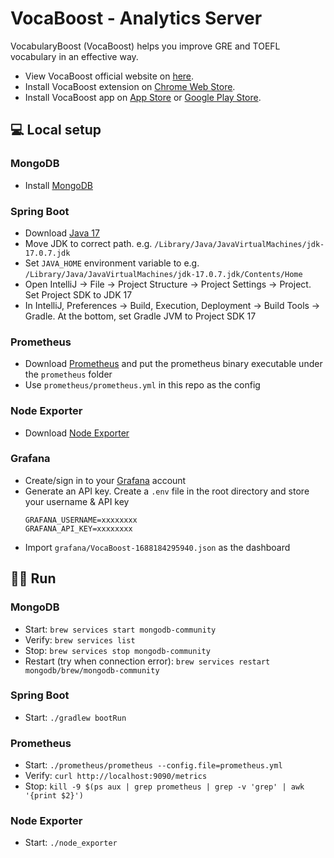 # VocaBoost - Analytics Server

VocabularyBoost (VocaBoost) helps you improve GRE and TOEFL vocabulary in an effective way.

- View VocaBoost official website on [here](https://www.vocabularyboost.com/).
- Install VocaBoost extension on [Chrome Web Store](https://chrome.google.com/webstore/detail/gre-vocabulary-highlighte/gfkmbmplhjdoejicgmaldndkcnnpplho).
- Install VocaBoost app on [App Store](https://apps.apple.com/app/vocabboost/id6447704480) or [Google Play Store](https://play.google.com/store/apps/details?id=vocaboost.com).

## 💻 Local setup

### MongoDB
- Install [MongoDB](https://www.mongodb.com/docs/manual/installation/#install-mongodb)

### Spring Boot
- Download [Java 17](https://www.oracle.com/java/technologies/downloads/#java17)
- Move JDK to correct path. e.g. `/Library/Java/JavaVirtualMachines/jdk-17.0.7.jdk`
- Set `JAVA_HOME` environment variable to e.g. `/Library/Java/JavaVirtualMachines/jdk-17.0.7.jdk/Contents/Home`
- Open IntelliJ -> File -> Project Structure -> Project Settings -> Project. Set Project SDK to JDK 17
- In IntelliJ, Preferences -> Build, Execution, Deployment -> Build Tools -> Gradle. At the bottom, set Gradle JVM to Project SDK 17

### Prometheus
- Download [Prometheus](https://prometheus.io/download/) and put the prometheus binary executable under the  `prometheus` folder
- Use `prometheus/prometheus.yml` in this repo as the config

### Node Exporter
- Download [Node Exporter](https://prometheus.io/download/#node_exporter)

### Grafana
- Create/sign in to your [Grafana](https://grafana.com/) account
- Generate an API key. Create a `.env` file in the root directory and store your username & API key
  ```
  GRAFANA_USERNAME=xxxxxxxx
  GRAFANA_API_KEY=xxxxxxxx
  ```
- Import `grafana/VocaBoost-1688184295940.json` as the dashboard

## 🏃🏻 Run

### MongoDB
- Start: `brew services start mongodb-community`
- Verify: `brew services list`
- Stop: `brew services stop mongodb-community`
- Restart (try when connection error): `brew services restart mongodb/brew/mongodb-community`

### Spring Boot
- Start: `./gradlew bootRun`
 
### Prometheus
- Start: `./prometheus/prometheus --config.file=prometheus.yml`
- Verify: `curl http://localhost:9090/metrics`
- Stop: `kill -9 $(ps aux | grep prometheus | grep -v 'grep' | awk '{print $2}')`

### Node Exporter
- Start: `./node_exporter`
